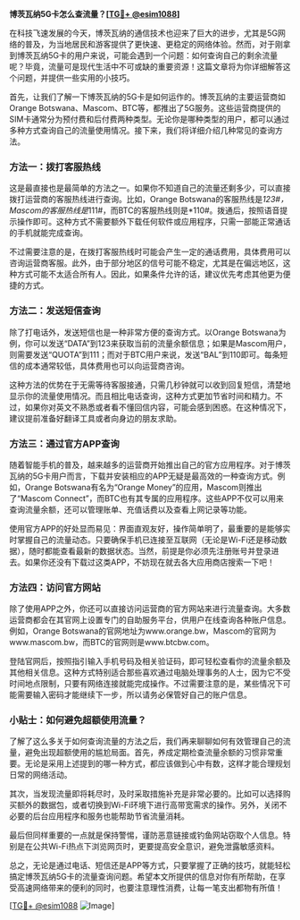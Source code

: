 **博茨瓦纳5G卡怎么查流量？[[TG💪+ @esim1088](https://t.me/s/esim1088)]**

在科技飞速发展的今天，博茨瓦纳的通信技术也迎来了巨大的进步，尤其是5G网络的普及，为当地居民和游客提供了更快速、更稳定的网络体验。然而，对于刚拿到博茨瓦纳5G卡的用户来说，可能会遇到一个问题：如何查询自己的剩余流量呢？毕竟，流量可是现代生活中不可或缺的重要资源！这篇文章将为你详细解答这个问题，并提供一些实用的小技巧。

首先，让我们了解一下博茨瓦纳的5G卡是如何运作的。博茨瓦纳的主要运营商如Orange Botswana、Mascom、BTC等，都推出了5G服务。这些运营商提供的SIM卡通常分为预付费和后付费两种类型。无论你是哪种类型的用户，都可以通过多种方式查询自己的流量使用情况。接下来，我们将详细介绍几种常见的查询方法。

### 方法一：拨打客服热线

这是最直接也是最简单的方法之一。如果你不知道自己的流量还剩多少，可以直接拨打运营商的客服热线进行查询。比如，Orange Botswana的客服热线是*123#，Mascom的客服热线是*111#，而BTC的客服热线则是*110#。拨通后，按照语音提示操作即可。这种方式不需要额外下载任何软件或应用程序，只需一部能正常通话的手机就能完成查询。

不过需要注意的是，在拨打客服热线时可能会产生一定的通话费用，具体费用可以咨询运营商客服。此外，由于部分地区的信号可能不稳定，尤其是在偏远地区，这种方式可能不太适合所有人。因此，如果条件允许的话，建议优先考虑其他更为便捷的方式。

### 方法二：发送短信查询

除了打电话外，发送短信也是一种非常方便的查询方式。以Orange Botswana为例，你可以发送“DATA”到123来获取当前的流量余额信息；如果是Mascom用户，则需要发送“QUOTA”到111；而对于BTC用户来说，发送“BAL”到110即可。每条短信的成本通常较低，具体费用也可以向运营商咨询。

这种方法的优势在于无需等待客服接通，只需几秒钟就可以收到回复短信，清楚地显示你的流量使用情况。而且相比电话查询，这种方式更加节省时间和精力。不过，如果你对英文不熟悉或者看不懂回信内容，可能会感到困惑。在这种情况下，建议提前准备好翻译工具或者向身边的朋友求助。

### 方法三：通过官方APP查询

随着智能手机的普及，越来越多的运营商开始推出自己的官方应用程序。对于博茨瓦纳的5G卡用户而言，下载并安装相应的APP无疑是最高效的一种查询方式。例如，Orange Botswana有名为“Orange Money”的应用，Mascom则推出了“Mascom Connect”，而BTC也有其专属的应用程序。这些APP不仅可以用来查询流量余额，还可以管理账单、充值话费以及查看上网记录等功能。

使用官方APP的好处显而易见：界面直观友好，操作简单明了，最重要的是能够实时掌握自己的流量动态。只要确保手机已连接至互联网（无论是Wi-Fi还是移动数据），随时都能查看最新的数据状态。当然，前提是你必须先注册账号并登录进去。如果你还没有下载过这类APP，不妨现在就去各大应用商店搜索一下吧！

### 方法四：访问官方网站

除了使用APP之外，你还可以直接访问运营商的官方网站来进行流量查询。大多数运营商都会在其官网上设置专门的自助服务平台，供用户在线查询各种账户信息。例如，Orange Botswana的官网地址为www.orange.bw，Mascom的官网为www.mascom.bw，而BTC的官网则是www.btcbw.com。

登陆官网后，按照指引输入手机号码及相关验证码，即可轻松查看你的流量余额及其他相关信息。这种方式特别适合那些喜欢通过电脑处理事务的人士，因为它不受时间地点限制，只要有网络连接就能完成操作。不过需要注意的是，某些情况下可能需要输入密码才能继续下一步，所以请务必保管好自己的账户信息。

### 小贴士：如何避免超额使用流量？

了解了这么多关于如何查询流量的方法之后，我们再来聊聊如何有效管理自己的流量，避免出现超额使用的尴尬局面。首先，养成定期检查流量余额的习惯非常重要。无论是采用上述提到的哪一种方式，都应该做到心中有数，这样才能合理规划日常的网络活动。

其次，当发现流量即将耗尽时，及时采取措施补充是非常必要的。比如可以选择购买额外的数据包，或者切换到Wi-Fi环境下进行高带宽需求的操作。另外，关闭不必要的后台应用程序和服务也能帮助节省流量消耗。

最后但同样重要的一点就是保持警惕，谨防恶意链接或钓鱼网站窃取个人信息。特别是在公共Wi-Fi热点下浏览网页时，更要提高安全意识，避免泄露敏感资料。

总之，无论是通过电话、短信还是APP等方式，只要掌握了正确的技巧，就能轻松搞定博茨瓦纳5G卡的流量查询问题。希望本文所提供的信息对你有所帮助，在享受高速网络带来的便利的同时，也要注意理性消费，让每一笔支出都物有所值！

[[TG💪+ @esim1088](https://t.me/s/esim1088) ![Image](https://i.postimg.cc/4NQfJmqS/Snipaste-2025-05-13-00-14-12.png)]